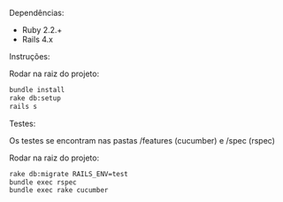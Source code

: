 Dependências:
- Ruby 2.2.+
- Rails 4.x

Instruções:

Rodar na raiz do projeto:
```sh
bundle install
rake db:setup
rails s
```

Testes:

Os testes se encontram nas pastas /features (cucumber) e /spec (rspec)

Rodar na raiz do projeto:
```sh
rake db:migrate RAILS_ENV=test
bundle exec rspec
bundle exec rake cucumber
```
